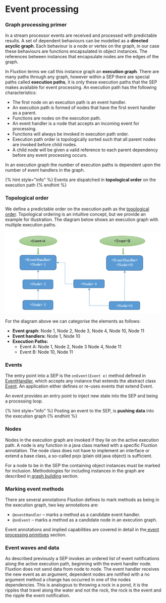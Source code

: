 # Event processing

### Graph processing primer

In a stream processor events are received and processed with predictable results. A set of dependent behaviours can be modelled as a **directed acyclic graph**. Each behaviour is a node or vertex on the graph, in our case these behaviours are functions encapsulated in object instances. The references between instances that encapsulate nodes are the edges of the graph. 

In Fluxtion terms we call this instance graph an **execution graph**. There are many paths through any graph, however within a SEP there are special paths called **execution paths**, it is only these execution paths that the SEP makes available for event processing. An execution path has the following characteristics:

* The first node on an execution path is an event handler.
* An execution path is formed of nodes that have the first event handler as a parent.
* Functions are nodes on the execution path.
* An event handler is a node that accepts an incoming event for processing.
* Functions will always be invoked in execution path order.
* Execution path order is topologically sorted such that all parent nodes are invoked before child nodes.
* A child node will be given a valid reference to each parent dependency before any event processing occurs.

In an execution graph the number of execution paths is dependent upon the number of event handlers in the graph. 

{% hint style="info" %}
Events are dispatched in **topological order** on the execution path
{% endhint %}

### Topological order

We define a predictable order on the execution path as the [topological order](https://en.wikipedia.org/wiki/Topological_sorting). Topological ordering is an intuitive concept, but we provide an example for illustration. The diagram below shows an execution graph with multiple execution paths.

![Example execution graph with multiple execution paths](../../../.gitbook/assets/execution_graph_paths.png)

For the diagram above we can categorise the elements as follows:

* **Event graph:** Node 1, Node 2, Node 3, Node 4, Node 10, Node 11
* **Event handlers:** Node 1, Node 10
* **Execution Paths:**
  * Event A: Node 1, Node 2, Node 3 Node 4, Node 11
  * Event B: Node 10, Node 11

### Events

The entry point into a SEP is the `onEvent(Event e)` method defined in [EventHandler](https://github.com/v12technology/fluxtion/blob/master/api/src/main/java/com/fluxtion/runtime/lifecycle/EventHandler.java), which accepts any instance that extends the abstract class [Event](https://github.com/v12technology/fluxtion/blob/master/api/src/main/java/com/fluxtion/runtime/event/Event.java). An application either defines or re-uses events that extend Event. 

An event provides an entry point to inject new state into the SEP and being a processing loop.

{% hint style="info" %}
Posting an event to the SEP, is **pushing data** into the execution graph
{% endhint %}

### Nodes

Nodes in the execution graph are invoked if they lie on the active execution path. A node is any function in a java class marked with a specific Fluxtion annotation. The node class does not have to implement an interface or extend a base class, a so-called pojo \(plain old java object\) is sufficient. 

For a node to be in the SEP the containing object instances must be marked for inclusion. Methodologies for including instances in the graph are described in[ graph building](../child-1/graph-building.md) section.

### Marking event methods

There are several annotations Fluxtion defines to mark methods as being in the execution graph, two key annotations are:

* `@eventHandler` – marks a method as a candidate event handler.
* `@onEvent` – marks a method as a candidate node in an execution graph.

Event annotations and implied capabilities are covered in detail in the[ event processing primitives](../../child-2/) section. 

### Event waves and data

As described previously a SEP invokes an ordered list of event notifications along the active execution path, beginning with the event handler node. Fluxtion does not send data from node to node. The event handler receives the new event as an argument, dependent nodes are notified with a no argument method a change has occurred in one of the nodes dependencies. This is analogous to throwing a rock in a pond, it is the ripples that travel along the water and not the rock, the rock is the event and the ripple the event notification.

### 

